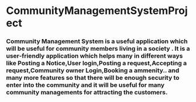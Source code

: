 # CommunityManagementSystemProject

<h3>
  
Community Management System is a useful application which will be useful for community members living in a society . It is a user-friendly application which helps many in different ways like Posting a Notice,User login,Posting a request,Accepting a request,Community owner Login,Booking a ammenity.. and many more features so that there will be enough security to enter into the community and it will be useful for many community managements for attracting the customers.
</h3>
